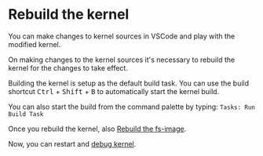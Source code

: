 # Rebuild the kernel
You can make changes to kernel sources in VSCode and play with the modified kernel.

On making changes to the kernel sources it's necessary to rebuild the kernel for the changes to take effect.

Building the kernel is setup as the default build task. You can use the build shortcut  <kbd>Ctrl</kbd> + <kbd>Shift</kbd> + <kbd>B</kbd> to automatically start the kernel build.

You can also start the build from the command palette by typing:
``` Tasks: Run Build Task ```

Once you rebuild the kernel, also [Rebuild the fs-image](../README.md#build-fs-image).

Now, you can restart and [debug kernel](./DebugKernel.md).
